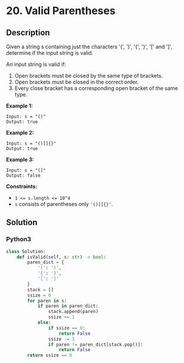 # 20. Valid Parentheses

## Description

Given a string s containing just the characters '(', ')', '{', '}', '[' and ']', determine if the input string is valid.

An input string is valid if:

1. Open brackets must be closed by the same type of brackets.
2. Open brackets must be closed in the correct order.
3. Every close bracket has a corresponding open bracket of the same type.

**Example 1:**
```
Input: s = "()"
Output: true
```

**Example 2:**
```
Input: s = "()[]{}"
Output: true
```


**Example 3:**
```
Input: s = "(]"
Output: false
```

**Constraints:**
+ `1 <= s.length <= 10^4`
+ `s` consists of parentheses only `'()[]{}'`.

## Solution

### Python3
```python
class Solution:
    def isValid(self, s: str) -> bool:
        paren_dict = {
            '(': ')',
            '{': '}',
            '[': ']'
        }
        stack = []
        ssize = 0
        for paren in s:
            if paren in paren_dict:
                stack.append(paren)
                ssize += 1
            else:
                if ssize == 0:
                    return False
                ssize -= 1
                if paren != paren_dict[stack.pop()]:
                    return False
        return ssize == 0
```
